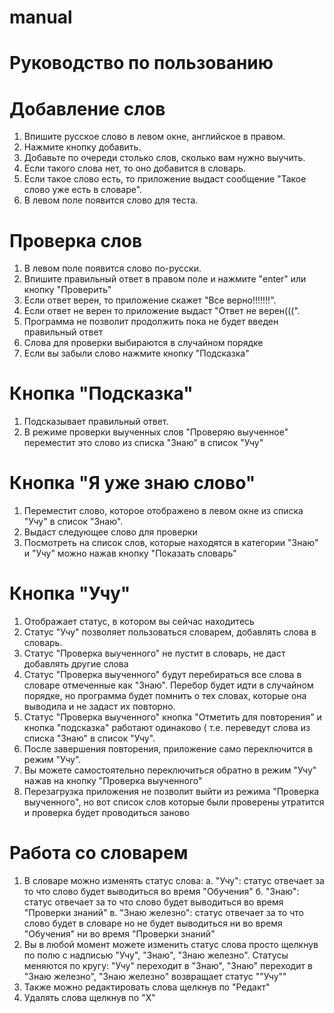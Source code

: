 # manual

# Руководство по пользованию

# Добавление слов

1. Впишите русское слово в левом окне, английское в правом.
2. Нажмите кнопку добавить.
3. Добавьте по очереди столько слов, сколько вам нужно выучить.
4. Если такого слова нет, то оно добавится в словарь.
5. Если такое слово есть, то приложение выдаст сообщение "Такое слово уже есть в словаре".
6. В левом поле появится слово для теста.

# Проверка слов

1. В левом поле появится слово по-русски.
2. Впишите правильный ответ в правом поле и нажмите "enter" или кнопку "Проверить"
3. Если ответ верен, то приложение скажет "Все верно!!!!!!!".
4. Если ответ не верен то приложение выдаст "Ответ не верен(((".
5. Программа не позволит продолжить пока не будет введен правильный ответ
6. Слова для проверки выбираются в случайном порядке
6. Если вы забыли слово нажмите кнопку "Подсказка"

# Кнопка "Подсказка"

1. Подсказывает правильный ответ.
2. В режиме проверки выученных слов "Проверяю выученное" переместит это слово из списка "Знаю" в список "Учу"

# Кнопка "Я уже знаю слово"

1. Переместит слово, которое отображено в левом окне из списка "Учу" в список "Знаю".
2. Выдаст следующее слово для проверки
2. Посмотреть на список слов, которые находятся в категории "Знаю" и "Учу" можно нажав кнопку "Показать словарь"

# Кнопка "Учу"

1. Отображает статус, в котором вы сейчас находитесь
3. Статус "Учу" позволяет пользоваться словарем, добавлять слова в словарь.
4. Статус "Проверка выученного" не пустит в словарь, не даст добавлять другие слова
5. Статус "Проверка выученного" будут перебираться все слова в словаре отмеченные как "Знаю". Перебор будет идти в случайном порядке, но программа будет помнить о тех словах, которые она выводила и не задаст их повторно.
6. Статус "Проверка выученного" кнопка "Отметить для повторения" и кнопка "подсказка" работают одинаково ( т.е. переведут слова из списка "Знаю" в список "Учу".
7. После завершения повторения, приложение само переключится в режим "Учу".
8. Вы можете самостоятельно переключиться обратно в режим "Учу" нажав на кнопку "Проверка выученного"
9. Перезагрузка приложения не позволит выйти из режима "Проверка выученного", но вот список слов которые были проверены утратится и проверка будет проводиться заново

# Работа со словарем

1. В словаре можно изменять статус слова:
а. "Учу": статус отвечает за то что слово будет выводиться во время "Обучения"
б. "Знаю": статус отвечает за то что слово будет выводиться во время "Проверки знаний"
в. "Знаю железно": статус отвечает за то что слово будет в словаре но не будет выводиться ни во время "Обучения" ни во время "Проверки знаний"
2. Вы в любой момент можете изменить статус слова просто щелкнув по полю с надписью "Учу", "Знаю", "Знаю железно". Статусы меняются по кругу: "Учу" переходит в "Знаю", "Знаю" переходит в "Знаю железно", "Знаю железно" возвращает статус ""Учу""
3. Также можно редактировать слова щелкнув по "Редакт"
4. Удалять слова щелкнув по "Х"